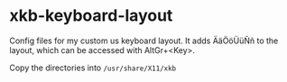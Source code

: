 # xkb-keyboard-layout
Config files for my custom us keyboard layout. 
It adds ÄäÖöÜüÑñ to the layout, which can be accessed with AltGr+&lt;Key>.

Copy the directories into `/usr/share/X11/xkb`
